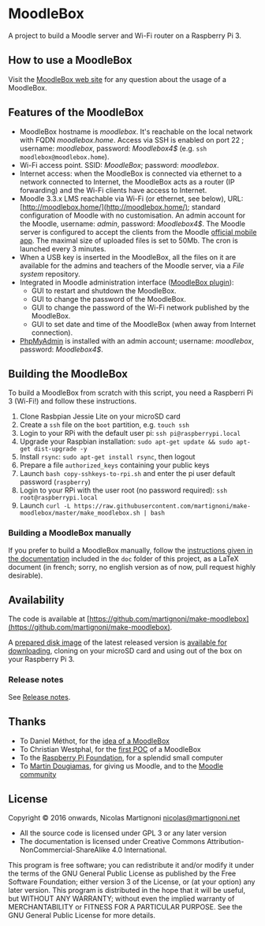 # MoodleBox

A project to build a Moodle server and Wi-Fi router on a Raspberry Pi 3.

## How to use a MoodleBox

Visit the [MoodleBox web site](https://moodlebox.net) for any question about the usage of a MoodleBox.

## Features of the MoodleBox

* MoodleBox hostname is _moodlebox_. It's reachable on the local network with FQDN _moodlebox.home_. Access via SSH is enabled on port 22 ; username: _moodlebox_, password: _Moodlebox4$_ (e.g. `ssh moodlebox@moodlebox.home`).
* Wi-Fi access point. SSID: _MoodleBox_; password: _moodlebox_.
* Internet access: when the MoodleBox is connected via ethernet to a network connected to Internet, the MoodleBox acts as a router (IP forwarding) and the Wi-Fi clients have access to Internet.
* Moodle 3.3.x LMS reachable via Wi-Fi (or ethernet, see below), URL: [http://moodlebox.home/](http://moodlebox.home/); standard configuration of Moodle with no customisation. An admin account for the Moodle, username: _admin_, password: _Moodlebox4$_. The Moodle server is configured to accept the clients from the Moodle [official mobile app](https://download.moodle.org/mobile/). The maximal size of uploaded files is set to 50Mb. The cron is launched every 3 minutes.
* When a USB key is inserted in the MoodleBox, all the files on it are available for the admins and teachers of the Moodle server, via a _File system_ repository.
* Integrated in Moodle administration interface ([MoodleBox plugin](https://moodle.org/plugins/tool_moodlebox)):
  * GUI to restart and shutdown the MoodleBox.
  * GUI to change the password of the MoodleBox.
  * GUI to change the password of the Wi-Fi network published by the MoodleBox.
  * GUI to set date and time of the MoodleBox (when away from Internet connection).
* [PhpMyAdmin](http://moodlebox.home/phpmyadmin) is installed with an admin account; username: _moodlebox_, password: _Moodlebox4$_.

## Building the MoodleBox

To build a MoodleBox from scratch with this script, you need a Raspberri Pi 3 (Wi-Fi!) and follow these instructions.

1. Clone Rasbpian Jessie Lite on your microSD card
1. Create a `ssh` file on the `boot` partition, e.g. `touch ssh`
1. Login to your RPi with the default user pi: `ssh pi@raspberrypi.local`
1. Upgrade your Raspbian installation: `sudo apt-get update && sudo apt-get dist-upgrade -y`
1. Install `rsync`: `sudo apt-get install rsync`, then logout
1. Prepare a file `authorized_keys` containing your public keys
1. Launch `bash copy-sshkeys-to-rpi.sh` and enter the pi user default password (`raspberry`)
1. Login to your RPi with the user root (no password required): `ssh root@raspberrypi.local`
1. Launch `curl -L https://raw.githubusercontent.com/martignoni/make-moodlebox/master/make_moodlebox.sh | bash`

### Building a MoodleBox manually

If you prefer to build a MoodleBox manually, follow the [instructions given in the documentation](https://github.com/martignoni/make-moodlebox/blob/master/doc/Moodlebox.pdf) included in the `doc` folder of this project, as a LaTeX document (in french; sorry, no english version as of now, pull request highly desirable).

## Availability

The code is available at [https://github.com/martignoni/make-moodlebox](https://github.com/martignoni/make-moodlebox).

A [prepared disk image](https://moodlebox.net/en/dl) of the latest released version is [available for downloading](https://moodlebox.net/en/dl), cloning on your microSD card and using out of the box on your Raspberry Pi 3.

### Release notes

See [Release notes](https://github.com/martignoni/make-moodlebox/blob/master/CHANGELOG.md).

## Thanks

* To Daniel Méthot, for the [idea of a MoodleBox](https://moodle.org/mod/forum/discuss.php?d=278493)
* To Christian Westphal, for the [first POC](https://moodle.org/mod/forum/discuss.php?d=331170) of a MoodleBox
* To the [Raspberry Pi Foundation](https://www.raspberrypi.org/), for a splendid small computer
* To [Martin Dougiamas](https://en.wikipedia.org/wiki/Martin_Dougiamas), for giving us Moodle, and to the [Moodle community](https://moodle.org/)

## License

Copyright © 2016 onwards, Nicolas Martignoni <nicolas@martignoni.net>

* All the source code is licensed under GPL 3 or any later version
* The documentation is licensed under Creative Commons Attribution-NonCommercial-ShareAlike 4.0 International.

This program is free software; you can redistribute it and/or modify it under the terms of the GNU General Public License as published by the Free Software Foundation; either version 3 of the License, or (at your option) any later version. This program is distributed in the hope that it will be useful, but WITHOUT ANY WARRANTY; without even the implied warranty of MERCHANTABILITY or FITNESS FOR A PARTICULAR PURPOSE. See the GNU General Public License for more details.


